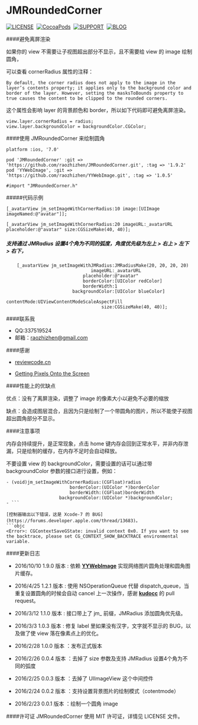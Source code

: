 # JMRoundedCorner


[![LICENSE](https://img.shields.io/badge/license-MIT-green.svg?style=flat)](https://raw.githubusercontent.com/raozhizhen/JMRoundedCorner/master/LICENSE)&nbsp;
[![CocoaPods](http://img.shields.io/cocoapods/v/JMRoundedCorner.svg?style=flat)](http://cocoapods.org/?q=JMRoundedCorner)&nbsp;
[![SUPPORT](https://img.shields.io/badge/support-iOS%207%2B%20-blue.svg?style=flat)](https://en.wikipedia.org/wiki/IOS_7)&nbsp;
[![BLOG](https://img.shields.io/badge/blog-raozhizhen.com-orange.svg?style=flat)](http://raozhizhen.com)&nbsp;


####避免离屏渲染

如果你的 view 不需要让子视图超出部分不显示，且不需要给 view 的 image 绘制圆角，

可以查看 cornerRadius 属性的注释：

	By default, the corner radius does not apply to the image in the layer’s contents property; it applies only to the background color and border of the layer. However, setting the masksToBounds property to true causes the content to be clipped to the rounded corners.

这个属性会影响 layer 的背景颜色和 border，所以如下代码即可避免离屏渲染。

```objc	
view.layer.cornerRadius = radius;
view.layer.backgroundColor = backgroundColor.CGColor;
```

####使用 JMRoundedCorner 来绘制圆角


	platform :ios, '7.0'
	
	pod 'JMRoundedCorner' :git => 'https://github.com/raozhizhen/JMRoundedCorner.git', :tag => '1.9.2'
	pod 'YYWebImage', :git => 'https://github.com/raozhizhen/YYWebImage.git', :tag => '1.0.5'

	#import "JMRoundedCorner.h"


#####代码示例

```objc
[_avatarView jm_setImageWithCornerRadius:10 image:[UIImage imageNamed:@"avatar"]];
```

```objc
[_avatarView jm_setImageWithCornerRadius:20 imageURL:_avatarURL placeholder:@"avatar" size:CGSizeMake(40, 40)];
```

##### 支持通过 JMRadius 设置4个角为不同的弧度，角度优先级为左上 > 右上 > 左下 > 右下，

```objc
    [_avatarView jm_setImageWithJMRadius:JMRadiusMake(20, 20, 20, 20)
                                imageURL:_avatarURL 
                             placeholder:@"avatar"
                             borderColor:[UIColor redColor]
                             borderWidth:1
                         backgroundColor:[UIColor blueColor]
                             contentMode:UIViewContentModeScaleAspectFill
                                    size:CGSizeMake(40, 40)];

```

####联系我

- QQ:337519524
- 邮箱：raozhizhen@gmail.com

####感谢

- [reviewcode.cn](http://www.reviewcode.cn/article.html?reviewId=7)

- [Getting Pixels Onto the Screen](https://www.objc.io/issues/3-views/moving-pixels-onto-the-screen/)

####性能上的优缺点

优点：没有了离屏渲染，调整了 image 的像素大小以避免不必要的缩放

缺点：会造成图层混合，且因为只是绘制了一个带圆角的图片，所以不能使子视图超出圆角部分不显示。

####注意事项

内存会持续提升，是正常现象，点击 home 键内存会回到正常水平，并非内存泄漏，只是绘制的缓存，在内存不足时会自动释放。

不要设置 view 的 backgroundColor，需要设置的话可以通过带 backgroundColor 参数的接口进行设置，例如：

```objc
- (void)jm_setImageWithCornerRadius:(CGFloat)radius
                        borderColor:(UIColor *)borderColor
                        borderWidth:(CGFloat)borderWidth
                    backgroundColor:(UIColor *)backgroundColor;
- ```

[控制器输出以下错误，这是 Xcode-7 的 BUG](https://forums.developer.apple.com/thread/13683)。
```objc
<Error>: CGContextSaveGState: invalid context 0x0. If you want to see the backtrace, please set CG_CONTEXT_SHOW_BACKTRACE environmental variable.
```

####更新日志
- 2016/10/10 1.9.0 版本 : 依赖 **[YYWebImage](https://github.com/ibireme/YYWebImage)** 实现网络图片圆角处理和圆角图片缓存。

- 2016/4/25  1.2.1 版本 : 使用 NSOperationQueue 代替 dispatch_queue，当重复设置圆角的时候会自动 cancel 上一次操作，感谢 **[kudocc](https://github.com/kudocc)** 的 pull request。

- 2016/3/12  1.1.0 版本 : 接口带上了 jm_ 前缀，JMRadius 添加圆角优先级。

- 2016/3/3   1.0.3 版本 : 修复 label 里如果没有汉字，文字就不显示的 BUG，以及做了使 view 落在像素点上的优化。

- 2016/2/28  1.0.0 版本 ：发布正式版本

- 2016/2/26  0.0.4 版本 ：去掉了 size 参数及支持 JMRadius 设置4个角为不同的弧度

- 2016/2/25  0.0.3 版本 ：去掉了 UIImageView 这个中间控件

- 2016/2/24  0.0.2 版本 ：支持设置背景图片的绘制模式（cotentmode）

- 2016/2/23  0.0.1 版本 ：绘制一个圆角 image

####许可证
JMRoundedCorner 使用 MIT 许可证，详情见 LICENSE 文件。
